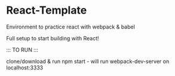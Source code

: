 # React-Template
Environment to practice react with webpack &amp; babel


Full setup to start building with React!

::: TO RUN :::

clone/download & run npm start - will run webpack-dev-server on localhost:3333
